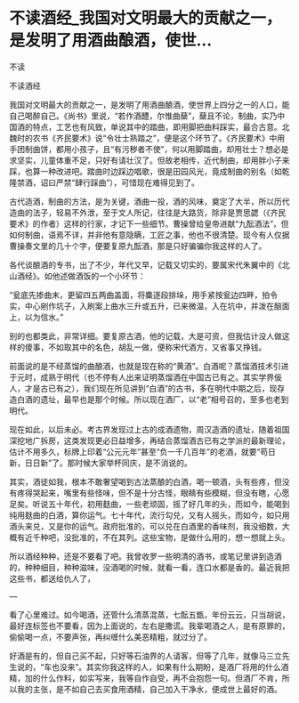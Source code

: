 # 不读酒经_我国对文明最大的贡献之一，是发明了用酒曲酿酒，使世...

不读

不读酒经

我国对文明最大的贡献之一，是发明了用酒曲酿酒，使世界上四分之一的人口，能自己喝醉自己。《尚书》里说，“若作酒醴，尔惟曲蘖”，蘖且不论，制曲，实乃中国酒的特点，工艺也有风致，单说其中的踏曲，即用脚把曲料踩实，最合古意。北魏时的农书《齐民要术》说“令壮士熟踏之”，便是这个环节了。《齐民要术》中用手团制曲饼，都用小孩子，且“有污秽者不使”，何以用脚踏曲，却用壮士？想必是求坚实，儿童体重不足，只好有请壮汉了。但故老相传，近代制曲，却用胖小子来踩，也算一种改进吧。踏曲时边踩边唱歌，很是田园风光，竟成制曲的别名（如乾隆禁酒，诏曰严禁“肆行踩曲”），可惜现在难得见到了。

古代造酒，制曲的方法，是为关键，酒曲一投，酒的风味，奠定了大半，所以历代造曲的法子，轻易不外泄，至于文人所记，往往是大路货，除非是贾思勰（《齐民要术》的作者）这样的行家，才记下一些细节。曹操曾给皇帝进献“九酝酒法”，但如何制曲，语焉不详，并非他有意隐瞒，工匠之事，他也不很清楚。现今有人仅据曹操奏文里的几十个字，便要复原九酝酒，那是只好骗骗你我这样的人了。

各代谈酿酒的专书，出了不少，年代又早，记载又切实的，要属宋代朱翼中的《北山酒经》。如他述做酒饭的一个小环节：

“瓮底先掺曲末，更留四五两曲盖面，将麋逐段排垛，用手紧按瓮边四畔，拍令实，中心剜作坑子，入刷案上曲水三升或五升，已来微温，入在坑中，并泼在醅面上，以为信水。”

别的也都类此，非常详细。要复原古酒，他的记载，大是可资，但我估计没人做这样的傻事，不如取其中的名色，胡乱一做，便称宋代酒方，又省事又挣钱。

前面说的是不经蒸馏的曲酿酒，也就是现在称的“黄酒”。白酒呢？蒸馏酒技术引进于元时，成熟于明代（也不停有人出来证明蒸馏酒在中国古已有之。其实学界佞人，才是古已有之），我们现在所见讲到“白酒”的古书，多在明代中期之后，现存造白酒的遗址，最早也是那个时候。所以现在酒厂，以“老”相号召的，至多也老到明代。

现在如此，以后未必。考古界发现过上古的成酒遗物，周汉造酒的遗址，随着祖国深挖地广拆房，这类发现更必日益增多，再结合蒸馏酒古已有之学派的最新理论，估计不用多久，标牌上印着“公元元年”甚至“负一千几百年”的老酒，就要“苟日新，日日新”了。那时候大家举杯同庆，是不消说的。

其实，酒徒如我，根本不敢奢望喝到古法蒸酿的白酒，喝一顿酒，头有些疼，但没有疼得哭起来，嘴里有些怪味，但不是十分古怪，眼睛有些模糊，但没有瞎，心愿足矣。听说五十年代，初用麸曲，一些老顽固，摇了好几年的头，而如今，能喝到纯用麸曲的白酒，算你运气。七十年代，流行勾兑，又有人摇头，而如今，如只用酒头来兑，又是你的运气。政府批准的，可以兑在白酒里的香味剂，我没细数，大概有近千种吧，没批准的，不在其列。这些宝物，是做什么用的，想一想就上头。

所以酒经种种，还是不要看了吧。我曾收罗一些明清的酒书，或笔记里讲到造酒的，种种细目，种种滋味，没酒喝的时候，就看一看，连口水都是香的。最近我把这些书，都送给仇人了，

—

看了心里难过。如今喝酒，还管什么清蒸混蒸，七酝五甑，年份云云，只当胡说，最好连标签也不要看，因为上面说的，左右是撒谎。我辈喝酒之人，是有原罪的，偷偷喝一点，不要声张，再纠缠什么美恶精粗，就过分了。

好酒是有的，但自己买不起，只好等石油界的人请客，但等了几年，就像马三立先生说的，“车也没来”。其实你我这样的人，如果有什么期盼，是酒厂将用的什么酒精，加的什么作料，如实写来，我等自作自受，再不会抱怨一句。但酒厂不肯，所以我的主张，是不如自己去买食用酒精，自己加入干净水，便成世上最好的酒。